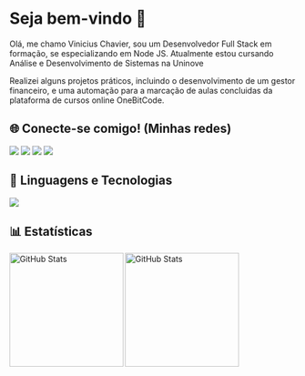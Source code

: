 # Seja bem-vindo 👋

<p>Olá, me chamo Vinicius Chavier, sou um Desenvolvedor Full Stack em formação, se especializando em Node JS. Atualmente estou cursando Análise e Desenvolvimento de Sistemas na Uninove</p>
<p>Realizei alguns projetos práticos, incluindo o desenvolvimento de um gestor financeiro, e uma automação para a marcação de aulas concluidas da plataforma de cursos online OneBitCode.

<h2>🌐 Conecte-se comigo! (Minhas redes)</h2>
<a href="https://www.linkedin.com/in/viniciuschavier" target="_blank"><img src="https://img.shields.io/badge/-LinkedIn-%230077B5?style=for-the-badge&logo=linkedin&logoColor=white"></a>
<a href="https://instagram.com/_viniciuschavier" target="_blank"><img src="https://img.shields.io/badge/-Instagram-%23E4405F?style=for-the-badge&logo=instagram&logoColor=white"></a>
<a href="#" target="_blank"><img src="https://img.shields.io/badge/Website-1962B1?style=for-the-badge&logo=rocket&logoColor=white"></a> 
</a> 
<a href="mailto:viniciuschavier5@gmail.com" target="_blank"><img src="https://img.shields.io/badge/-Gmail-%23333?style=for-the-badge&logo=gmail&logoColor=white"></a> 
</a> 

## 🤖 Linguagens e Tecnologias

<img src="https://skillicons.dev/icons?i=javascript,html,css,git,bootstrap,nodejs,express,typescript,postgresql,postman" />

## 📊 Estatísticas
<p>
  <img 
    align="left" 
    alt="GitHub Stats" 
    height="200" 
    src="https://github-readme-stats.vercel.app/api?username=viniciuschavier&show_icons=true&theme=tokyonight&include_all_commits=true&locale=pt-br" 
  />
  <img 
    align="left" 
    alt="GitHub Stats" 
    height="200" 
    src="https://github-readme-stats.vercel.app/api/top-langs/?username=viniciuschavier&theme=tokyonight&layout=compact&custom_title=Tecnologias&langs_count=9" 
  />
</p>
